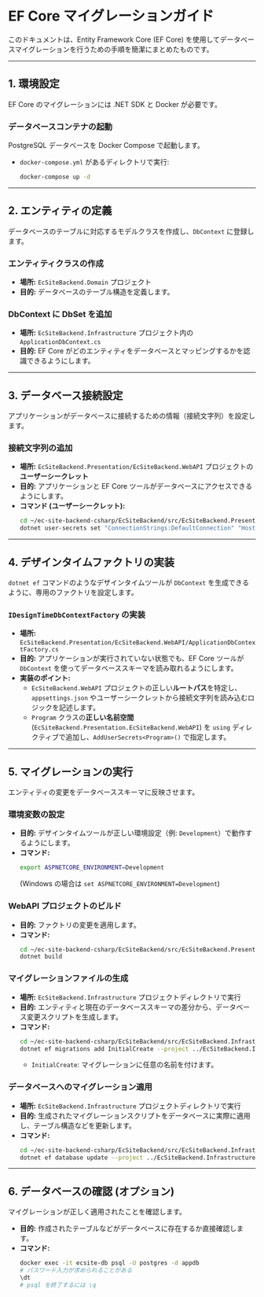 # EF Core マイグレーションガイド

このドキュメントは、Entity Framework Core (EF Core) を使用してデータベースマイグレーションを行うための手順を簡潔にまとめたものです。

---

## 1. 環境設定

EF Core のマイグレーションには .NET SDK と Docker が必要です。

### データベースコンテナの起動

PostgreSQL データベースを Docker Compose で起動します。

- `docker-compose.yml` があるディレクトリで実行:
  ```bash
  docker-compose up -d
  ```

---

## 2. エンティティの定義

データベースのテーブルに対応するモデルクラスを作成し、`DbContext` に登録します。

### エンティティクラスの作成

- **場所:** `EcSiteBackend.Domain` プロジェクト
- **目的:** データベースのテーブル構造を定義します。

### DbContext に DbSet を追加

- **場所:** `EcSiteBackend.Infrastructure` プロジェクト内の `ApplicationDbContext.cs`
- **目的:** EF Core がどのエンティティをデータベースとマッピングするかを認識できるようにします。

---

## 3. データベース接続設定

アプリケーションがデータベースに接続するための情報（接続文字列）を設定します。

### 接続文字列の追加

- **場所:** `EcSiteBackend.Presentation/EcSiteBackend.WebAPI` プロジェクトの**ユーザーシークレット**
- **目的:** アプリケーションと EF Core ツールがデータベースにアクセスできるようにします。
- **コマンド (ユーザーシークレット):**
  ```bash
  cd ~/ec-site-backend-csharp/EcSiteBackend/src/EcSiteBackend.Presentation/EcSiteBackend.WebAPI
  dotnet user-secrets set "ConnectionStrings:DefaultConnection" "Host=localhost;Port=9999;Username=postgres;Password=supersecretpooppassword;Database=appdb"
  ```

---

## 4. デザインタイムファクトリの実装

`dotnet ef` コマンドのようなデザインタイムツールが `DbContext` を生成できるように、専用のファクトリを設定します。

### `IDesignTimeDbContextFactory` の実装

- **場所:** `EcSiteBackend.Presentation/EcSiteBackend.WebAPI/ApplicationDbContextFactory.cs`
- **目的:** アプリケーションが実行されていない状態でも、EF Core ツールが `DbContext` を使ってデータベーススキーマを読み取れるようにします。
- **実装のポイント:**
  - `EcSiteBackend.WebAPI` プロジェクトの正しい**ルートパス**を特定し、`appsettings.json` やユーザーシークレットから接続文字列を読み込むロジックを記述します。
  - `Program` クラスの**正しい名前空間** (`EcSiteBackend.Presentation.EcSiteBackend.WebAPI`) を `using` ディレクティブで追加し、`AddUserSecrets<Program>()` で指定します。

---

## 5. マイグレーションの実行

エンティティの変更をデータベーススキーマに反映させます。

### 環境変数の設定

- **目的:** デザインタイムツールが正しい環境設定（例: `Development`）で動作するようにします。
- **コマンド:**
  ```bash
  export ASPNETCORE_ENVIRONMENT=Development
  ```
  (Windows の場合は `set ASPNETCORE_ENVIRONMENT=Development`)

### WebAPI プロジェクトのビルド

- **目的:** ファクトリの変更を適用します。
- **コマンド:**
  ```bash
  cd ~/ec-site-backend-csharp/EcSiteBackend/src/EcSiteBackend.Presentation/EcSiteBackend.WebAPI
  dotnet build
  ```

### マイグレーションファイルの生成

- **場所:** `EcSiteBackend.Infrastructure` プロジェクトディレクトリで実行
- **目的:** エンティティと現在のデータベーススキーマの差分から、データベース変更スクリプトを生成します。
- **コマンド:**
  ```bash
  cd ~/ec-site-backend-csharp/EcSiteBackend/src/EcSiteBackend.Infrastructure
  dotnet ef migrations add InitialCreate --project ../EcSiteBackend.Infrastructure --startup-project ../EcSiteBackend.Presentation/EcSiteBackend.WebAPI --output-dir DbContext/Migrations
  ```
  - `InitialCreate`: マイグレーションに任意の名前を付けます。

### データベースへのマイグレーション適用

- **場所:** `EcSiteBackend.Infrastructure` プロジェクトディレクトリで実行
- **目的:** 生成されたマイグレーションスクリプトをデータベースに実際に適用し、テーブル構造などを更新します。
- **コマンド:**
  ```bash
  cd ~/ec-site-backend-csharp/EcSiteBackend/src/EcSiteBackend.Infrastructure
  dotnet ef database update --project ../EcSiteBackend.Infrastructure --startup-project ../EcSiteBackend.Presentation/EcSiteBackend.WebAPI
  ```

---

## 6. データベースの確認 (オプション)

マイグレーションが正しく適用されたことを確認します。

- **目的:** 作成されたテーブルなどがデータベースに存在するか直接確認します。
- **コマンド:**
  ```bash
  docker exec -it ecsite-db psql -U postgres -d appdb
  # パスワード入力が求められることがある
  \dt
  # psql を終了するには \q
  ```
